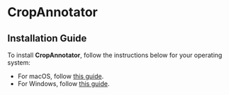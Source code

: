 # CropAnnotator

## Installation Guide

To install **CropAnnotator**, follow the instructions below for your operating system:

- For macOS, follow [this guide](mac/README.md).
- For Windows, follow [this guide](windows/README.md).